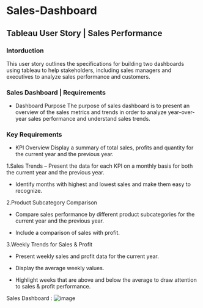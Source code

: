 # Sales-Dashboard
## Tableau User Story | Sales Performance
### Intorduction
This user story outlines the specifications for building two dashboards using tableau to help stakeholders, including sales managers and executives to analyze sales performance and customers. 

### Sales Dashboard | Requirements
- Dashboard Purpose
The purpose of sales dashboard is to present an overview of the sales metrics and trends in order to analyze year-over-year sales performance and understand sales trends.

### Key Requirements
- KPI Overview
Display a summary of total sales, profits and quantity for the current year and the previous year.

1.Sales Trends
 – Present the data for each KPI on a monthly basis for both the current year and the previous year.

 - Identify months with highest and lowest sales and make them easy to recognize.

2.Product Subcategory Comparison
 - Compare sales performance by different product subcategories for the current year and the previous year.

 - Include a comparison of sales with profit.

3.Weekly Trends for Sales & Profit
  - Present weekly sales and profit data for the current year.

 - Display the average weekly values.

 - Highlight weeks that are above and below the average to draw attention to sales & profit performance.

Sales Dashboard : 
![image](https://github.com/user-attachments/assets/dcc1e061-1fb6-458f-972f-e3504b73771e)
